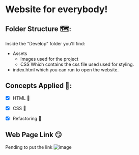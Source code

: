 # Website for everybody!

## Folder Structure 🗺️:
Inside the "Develop" folder you'll find:
- Assets 
    - Images used for the project
    - CSS Which contains the css file used used for styling.
- index.html which you can run to open the website.

## Concepts Applied 🧐:
- [x] HTML 🦴

- [x] CSS 🎨

- [x] Refactoring 🤔

## Web Page Link 😏
Pending to put the link
![image](image1.gif)